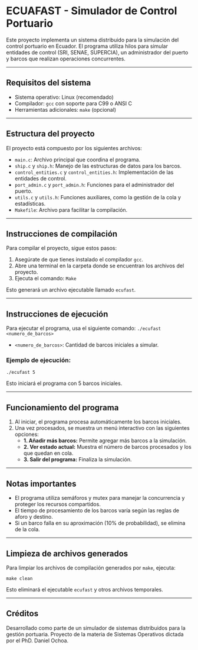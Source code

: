 # ECUAFAST - Simulador de Control Portuario

Este proyecto implementa un sistema distribuido para la simulación del control portuario en Ecuador. El programa utiliza hilos para simular entidades de control (SRI, SENAE, SUPERCIA), un administrador del puerto y barcos que realizan operaciones concurrentes.

---

## Requisitos del sistema
- Sistema operativo: Linux (recomendado)
- Compilador: `gcc` con soporte para C99 o ANSI C
- Herramientas adicionales: `make` (opcional)

---

## Estructura del proyecto
El proyecto está compuesto por los siguientes archivos:
- `main.c`: Archivo principal que coordina el programa.
- `ship.c` y `ship.h`: Manejo de las estructuras de datos para los barcos.
- `control_entities.c` y `control_entities.h`: Implementación de las entidades de control.
- `port_admin.c` y `port_admin.h`: Funciones para el administrador del puerto.
- `utils.c` y `utils.h`: Funciones auxiliares, como la gestión de la cola y estadísticas.
- `Makefile`: Archivo para facilitar la compilación.

---

## Instrucciones de compilación
Para compilar el proyecto, sigue estos pasos:

1. Asegúrate de que tienes instalado el compilador `gcc`.
2. Abre una terminal en la carpeta donde se encuentran los archivos del proyecto.
3. Ejecuta el comando:
`Make`

Esto generará un archivo ejecutable llamado `ecufast`.

---

## Instrucciones de ejecución
Para ejecutar el programa, usa el siguiente comando:
`./ecufast <numero_de_barcos>`

- `<numero_de_barcos>`: Cantidad de barcos iniciales a simular.

### Ejemplo de ejecución:

`./ecufast 5`

Esto iniciará el programa con 5 barcos iniciales.

---

## Funcionamiento del programa
1. Al iniciar, el programa procesa automáticamente los barcos iniciales.
2. Una vez procesados, se muestra un menú interactivo con las siguientes opciones:
   - **1. Añadir más barcos:** Permite agregar más barcos a la simulación.
   - **2. Ver estado actual:** Muestra el número de barcos procesados y los que quedan en cola.
   - **3. Salir del programa:** Finaliza la simulación.

---

## Notas importantes
- El programa utiliza semáforos y mutex para manejar la concurrencia y proteger los recursos compartidos.
- El tiempo de procesamiento de los barcos varía según las reglas de aforo y destino.
- Si un barco falla en su aproximación (10% de probabilidad), se elimina de la cola.

---

## Limpieza de archivos generados
Para limpiar los archivos de compilación generados por `make`, ejecuta:

`make clean`

Esto eliminará el ejecutable `ecufast` y otros archivos temporales.

---

## Créditos
Desarrollado como parte de un simulador de sistemas distribuidos para la gestión portuaria. Proyecto de la materia de Sistemas Operativos dictada por el PhD. Daniel Ochoa.
